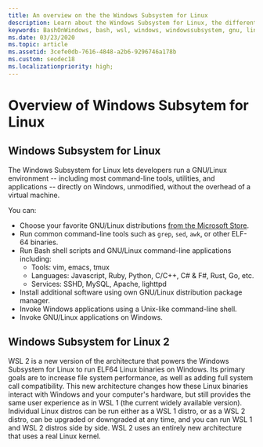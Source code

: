 ```yaml
---
title: An overview on the the Windows Subsystem for Linux
description: Learn about the Windows Subsystem for Linux, the different versions and ways you can use them.
keywords: BashOnWindows, bash, wsl, windows, windowssubsystem, gnu, linux
ms.date: 03/23/2020
ms.topic: article
ms.assetid: 3cefe0db-7616-4848-a2b6-9296746a178b
ms.custom: seodec18
ms.localizationpriority: high;
---
```

# Overview of Windows Subsytem for Linux

## Windows Subsystem for Linux 

The Windows Subsystem for Linux lets developers run a GNU/Linux environment -- including most command-line tools, utilities, and applications -- directly on Windows, unmodified, without the overhead of a virtual machine.

You can:
* Choose your favorite GNU/Linux distributions [from the Microsoft Store](https://aka.ms/wslstore).
* Run common command-line tools such as `grep`, `sed`, `awk`, or other ELF-64 binaries. 
* Run Bash shell scripts and GNU/Linux command-line applications including:  
    + Tools: vim, emacs, tmux
    + Languages: Javascript, Ruby, Python, C/C++, C# & F#, Rust, Go, etc.
    + Services: SSHD, MySQL, Apache, lighttpd
* Install additional software using own GNU/Linux distribution package manager.
* Invoke Windows applications using a Unix-like command-line shell.
* Invoke GNU/Linux applications on Windows.

## Windows Subsystem for Linux 2
WSL 2 is a new version of the architecture that powers the Windows Subsystem for Linux to run ELF64 Linux binaries on Windows. Its primary goals are to increase file system performance, as well as adding full system call compatibility. This new architecture changes how these Linux binaries interact with Windows and your computer's hardware, but still provides the same user experience as in WSL 1 (the current widely available version). Individual Linux distros can be run either as a WSL 1 distro, or as a WSL 2 distro, can be upgraded or downgraded at any time, and you can run WSL 1 and WSL 2 distros side by side. WSL 2 uses an entirely new architecture that uses a real Linux kernel.
                                                                                                                                                                                                                                                                                                                                                                                                                                                                                                                        